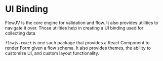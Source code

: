 # UI Binding

FlowJV is the core engine for validation and flow. It also provides utilities to navigate it over. Those utilities help in creating a UI binding used for collecting data.

`flowjv-react` is one such package that provides a React Component to render Form given a flow schema. It also provides themes, the ability to customize UI, and custom layout functionality.

